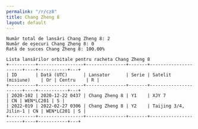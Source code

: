 ```yaml
---
permalink: "/r/cz8"
title: Chang Zheng 8
layout: default
---
```


    Număr total de lansări Chang Zheng 8: 2
    Număr de eșecuri Chang Zheng 8: 0
    Rată de succes Chang Zheng 8: 100.00%
    
    Lista lansărilor orbitale pentru racheta Chang Zheng 8
    +----------+-----------------+---------------+-------+----------------------+----+-----------+---+
    | ID       | Dată (UTC)      | Lansator      | Serie | Satelit (misiune)    | Or | Centru    | R |
    +----------+-----------------+---------------+-------+----------------------+----+-----------+---+
    | 2020-102 | 2020-12-22 0437 | Chang Zheng 8 | Y1    | XJY 7                | CN | WEN*LC201 | S |
    | 2022-019 | 2022-02-27 0306 | Chang Zheng 8 | Y2    | Taijing 3/4, Jilin-1 | CN | WEN*LC201 | S |
    +----------+-----------------+---------------+-------+----------------------+----+-----------+---+
    

